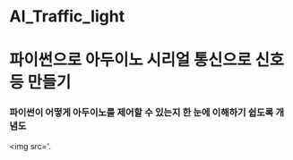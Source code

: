 # AI_Traffic_light
# 파이썬으로 아두이노 시리얼 통신으로 신호등 만들기
### 파이썬이 어떻게 아두이노를 제어할 수 있는지 한 눈에 이해하기 쉽도록 개념도
<img src='.
